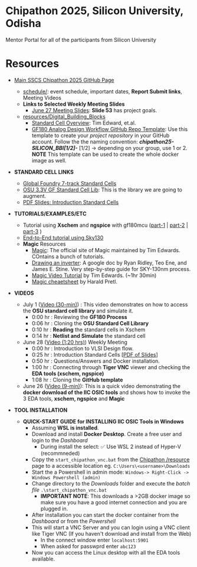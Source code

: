 # Chipathon 2025, Silicon University, Odisha
 
Mentor Portal for all of the participants from Silicon University


# Resources

- [Main SSCS Chipathon 2025 GitHub Page](https://github.com/sscs-ose/sscs-chipathon-2025)
  - [schedule/](https://github.com/sscs-ose/sscs-chipathon-2025/blob/main/schedule): event schedule, important dates, **Report Submit links**, Meeting Videos
  - **Links to Selected Weekly Meeting Slides**
    - [June 27 Meeting Slides](https://docs.google.com/presentation/d/e/2PACX-1vQdbPDtoySuBoXIKmtaYK0QQP0KcUmgab9Mp3-7UxugTcsv5Y2R-2Ct8uTjzvbFuw/pub?slide=id.g36a22847a52_3_0): **Slide 53** has project goals.
  - [resources/Digital_Building_Blocks](https://github.com/sscs-ose/sscs-chipathon-2025/blob/main/resources/Digital_Building_Blocks)
    - [Standard Cell Overview](https://github.com/sscs-ose/sscs-chipathon-2025/blob/main/resources/Digital_Building_Blocks/files/Chipathon_digital_track_overview.pdf): Tim Edward, et.al.
    - [GF180 Analog Design Workflow GitHub Repo Template](https://github.com/Jianxun/iic-osic-tools-project-template): Use this template to create your _project repository_ in your GitHub account. Follow the the naming convention: **_chipathon25-SILICON_BBI[1/2]-<username>_** [1/2] -> depending on your group, use 1 or 2. **NOTE** This template can be used to create the whole docker image as well.

- **STANDARD CELL LINKS**
  - [Global Foundry 7-track Standard Cells](https://github.com/fossi-foundation//globalfoundries-pdk-libs-gf180mcu_fd_sc_mcu7t5v0)
  - [OSU 3.3V GF Standard Cell Lib](https://github.com/stineje/globalfoundries-pdk-libs-gf180mcu_osu_sc): This is the library we are going to augment.
  - [PDF Slides: Introduction Standard Cells](/docs/Standard%20Cell%20Design.pdf)
- **TUTORIALS/EXAMPLES/ETC**
  -  Tutorial using **Xschem** and **ngspice** with gf180mcu ([part-1](https://youtu.be/MdywD87-DVg) | [part-2](https://youtu.be/DLvZSsLAbho) | [part-3](https://youtu.be/nBnR8Nm_B_I) )
  -  [End-to-End tutorial using Sky130](docs/Open-Source%20Analog%20Design%20Flow%20Using%20Efabless%20and%20the%20SkyWater%20130nm%20PDK.pdf)
  - **Magic** Resources
    - [Magic](http://www.opencircuitdesign.com/magic/): The official site of Magic maintained by Tim Edwards. COntains a bunch of tutorials.
    - [Drawing an inverter](https://docs.google.com/document/d/1hSLKsz9xcEJgAMmYYer5cDwvPqas9_JGRUAgEORx1Yw/edit#heading=h.j6gtadx04fb6): A google doc by Ryan Ridley, Teo Ene, and James E. Stine. Very step-by-step guide for SKY-130nm process.
    - [Magic Video Tutorial](https://youtu.be/XvBpqKwzrFY?si=AyL0Wr3V4gb954yx) by Tim Edwards. (~1hr 30min) 
    - [Magic cheaetsheet](https://github.com/iic-jku/osic-multitool/blob/main/magic-cheatsheet/magic_cheatsheet.pdf) by Harald Pretl.
      
- **VIDEOS**
  - July 1 ([Video (30-min)](https://zoom.us/rec/share/gD_Pr28JdMq8DdJxe6bWLcMAMnFSaTuuNu0P7W9OATsU_7tqP0cgvbKwSJzCncpf.2hM4n4cL8CEQeh9i?startTime=1751357089000)) : This video demonstrates on how to access the **OSU standard cell library** and simulate it.
    - 0:00 hr : Reviewing the **GF180 Process**
    - 0:06 hr : Cloning the **OSU Standard Cell Library**
    - 0:10 hr : **Reading** the standard cells in Xschem
    - 0:14 hr : **Netlist and Simulate** the standard cell
  - June 28 ([Video (1:20 hrs)](https://zoom.us/rec/share/xjX9IamReQsPZ1U40AkjokxDDd7zHhl_LZWi4nH8png014gCtHxPwRhp4EJAwLoS.CjTjLz1BgSH1s8gk)) Weekly Meeting
    - 0:00 hr : Introduction to VLSI Design flow.
    - 0:25 hr : Introduction Standard Cells [[PDF of Slides](/docs/Standard%20Cell%20Design.pdf)]
    - 0:50 hr : Questions/Answers and Docker installation.
    - 1:00 hr : Connecting through **Tiger VNC** viewer and checking the **EDA tools (xschem, ngspice)**
    - 1:08 hr : Cloning the **GitHub template**
  - June 26 ([Video (9-min)](https://zoom.us/rec/share/DI3iGQpEiO0sQCuq--XjCDxQMElF9J_zpmhLO5JPsenvdU8ih3zvHZqblLavywYi.eWBLfY78VkDgHfb8)): This is a quick video demonstrating the **docker download of the IIC OSIC tools** and shows how to invoke the 3 EDA tools, **xschem, ngspice** and **Magic**
    
- **TOOL INSTALLATION**
  - **QUICK-START GUIDE for INSTALLING IIC OSIC Tools in Windows** 
    - Assuming **WSL is installed**.
    - Download and install **Docker Desktop**. Create a free user and login to the _Dashboard_
      - During install the select: ✅ Use WSL 2 instead of Hyper-V (recommneded)
    - Copy the `start_chipathon_vnc.bat` from the [Chipathon /resource](https://github.com/sscs-ose/sscs-chipathon-2025/blob/main/resources/IIC-OSIC-TOOLS/start_chipathon_vnc.bat) page to a accessible location eg. `C:\Users\<username>\Downloads`
    - Start the a Powershell in admin mode: `Windows-> Right-Click -> Windows Powershell (admin)`
    - Change directory to the _Downloads_ folder and execute the _batch file_ `.\start_chipathon_vnc.bat`
      - **IMPORTANT NOTE**: This downloads a >2GB docker image so make sure you have a good internet connection and you are plugged in.
    - After installation you can start the docker container from the _Dashboard_ or from the _Powershell_
    - This will start a VNC Server and you can login using a VNC client like Tiger VNC (If you haven't download and install from the Web)
      - In the connect window enter `localhost:5901`
      - When asked for passwprd enter `abc123`
    - Now you can access the Linux desktop with all the EDA tools available. 
